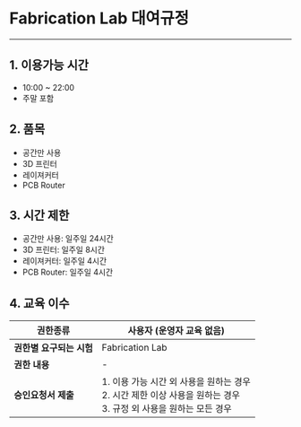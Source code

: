 # Fabrication Lab 대여규정
- - -
## 1. 이용가능 시간
- 10:00 ~ 22:00
- 주말 포함

## 2. 품목
- 공간만 사용
- 3D 프린터
- 레이져커터
- PCB Router

## 3. 시간 제한
- 공간만 사용: 일주일 24시간
- 3D 프린터: 일주일 8시간
- 레이져커터: 일주일 4시간
- PCB Router: 일주일 4시간

## 4. **교육 이수**
| 권한종류            | 사용자 (운영자 교육 없음)                                                                 | 
|-----------------|---------------------------------------------------------------------------------|
| **권한별 요구되는 시험** | Fabrication Lab                                                                 |
| **권한 내용**       | -                                                                               |
| **승인요청서 제출**    | 1. 이용 가능 시간 외 사용을 원하는 경우 <br> 2. 시간 제한 이상 사용을 원하는 경우 <br> 3. 규정 외 사용을 원하는 모든 경우 |
